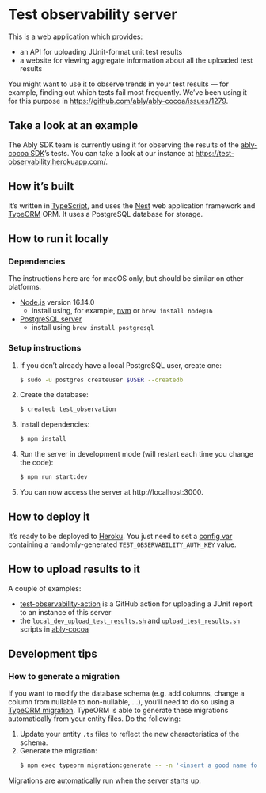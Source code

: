 # Test observability server

This is a web application which provides:

- an API for uploading JUnit-format unit test results
- a website for viewing aggregate information about all the uploaded test results

You might want to use it to observe trends in your test results — for example, finding out which tests fail most frequently. We’ve been using it for this purpose in https://github.com/ably/ably-cocoa/issues/1279.

## Take a look at an example

The Ably SDK team is currently using it for observing the results of the [ably-cocoa SDK](https://github.com/ably/ably-cocoa)’s tests. You can take a look at our instance at https://test-observability.herokuapp.com/.

## How it’s built

It’s written in [TypeScript](https://www.typescriptlang.org/), and uses the [Nest](https://nestjs.com/) web application framework and [TypeORM](https://github.com/typeorm/typeorm) ORM. It uses a PostgreSQL database for storage.

## How to run it locally

### Dependencies

The instructions here are for macOS only, but should be similar on other platforms.

- [Node.js](https://nodejs.org/en/) version 16.14.0
  - install using, for example, [nvm](https://github.com/nvm-sh/nvm) or `brew install node@16`
- [PostgreSQL server](https://www.postgresql.org/)
  - install using `brew install postgresql`

### Setup instructions

1. If you don’t already have a local PostgreSQL user, create one:

   ```bash
   $ sudo -u postgres createuser $USER --createdb
   ```

2. Create the database:

   ```bash
   $ createdb test_observation
   ```

3. Install dependencies:

   ```bash
   $ npm install
   ```

4. Run the server in development mode (will restart each time you change the code):

   ```bash
   $ npm run start:dev
   ```

5. You can now access the server at http://localhost:3000.

## How to deploy it

It’s ready to be deployed to [Heroku](https://www.heroku.com). You just need to set a [config var](https://devcenter.heroku.com/articles/config-vars) containing a randomly-generated `TEST_OBSERVABILITY_AUTH_KEY` value.

## How to upload results to it

A couple of examples:

- [test-observability-action](https://github.com/ably/test-observability-action/) is a GitHub action for uploading a JUnit report to an instance of this server
- the [`local_dev_upload_test_results.sh`](https://github.com/ably/ably-cocoa/blob/main/Scripts/local_dev_upload_test_results.sh) and [`upload_test_results.sh`](https://github.com/ably/ably-cocoa/blob/main/Scripts/upload_test_results.sh) scripts in [ably-cocoa](https://github.com/ably/ably-cocoa)

## Development tips

### How to generate a migration

If you want to modify the database schema (e.g. add columns, change a column from nullable to non-nullable, …), you’ll need to do so using a [TypeORM migration](https://orkhan.gitbook.io/typeorm/docs/migrations). TypeORM is able to generate these migrations automatically from your entity files. Do the following:

1. Update your entity `.ts` files to reflect the new characteristics of the schema.
2. Generate the migration:
   ```bash
   $ npm exec typeorm migration:generate -- -n '<insert a good name for the migration here, e.g. MakeGithubBaseAndHeadRefsNullable>'
   ```

Migrations are automatically run when the server starts up.
